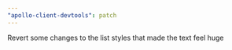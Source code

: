 ```yaml
---
"apollo-client-devtools": patch
---
```


Revert some changes to the list styles that made the text feel huge
